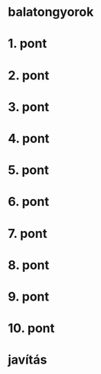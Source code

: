 # balatongyorok
# 1. pont
# 2. pont
# 3. pont
# 4. pont
# 5. pont
# 6. pont
# 7. pont
# 8. pont
# 9. pont
# 10. pont
# javítás